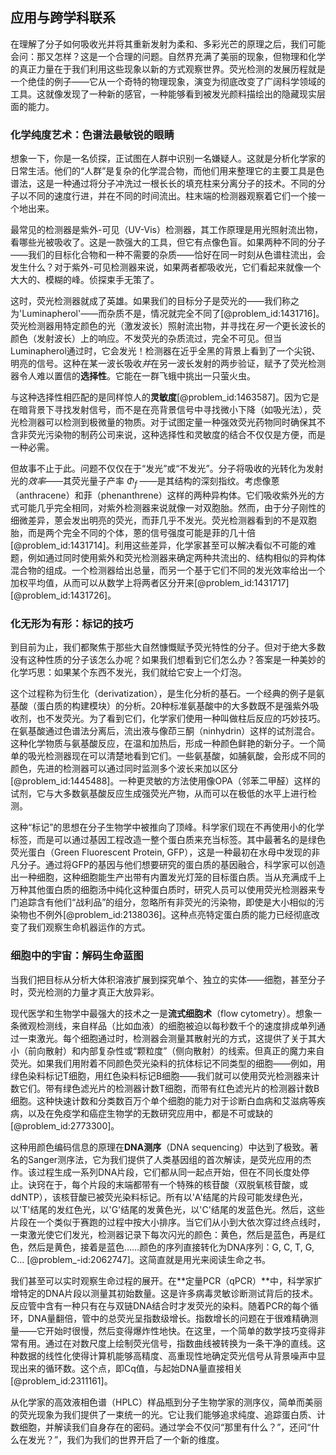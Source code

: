 ## 应用与跨学科联系

在理解了分子如何吸收光并将其重新发射为柔和、多彩光芒的原理之后，我们可能会问：那又怎样？这是一个合理的问题。自然界充满了美丽的现象，但物理和化学的真正力量在于我们利用这些现象以新的方式观察世界。荧光检测的发展历程就是一个绝佳的例子——它从一个奇特的物理现象，演变为彻底改变了广阔科学领域的工具。这就像发现了一种新的感官，一种能够看到被发光颜料描绘出的隐藏现实层面的能力。

### 化学纯度艺术：色谱法最敏锐的眼睛

想象一下，你是一名侦探，正试图在人群中识别一名嫌疑人。这就是分析化学家的日常生活。他们的“人群”是复杂的化学混合物，而他们用来整理它的主要工具是色谱法，这是一种通过将分子冲洗过一根长长的填充柱来分离分子的技术。不同的分子以不同的速度行进，并在不同的时间流出。柱末端的检测器观察着它们一个接一个地出来。

最常见的检测器是紫外-可见（UV-Vis）检测器，其工作原理是用光照射流出物，看哪些光被吸收了。这是一款强大的工具，但它有点像色盲。如果两种不同的分子——我们的目标化合物和一种不需要的杂质——恰好在同一时刻从色谱柱流出，会发生什么？对于紫外-可见检测器来说，如果两者都吸收光，它们看起来就像一个大大的、模糊的峰。侦探束手无策了。

这时，荧光检测器就成了英雄。如果我们的目标分子是荧光的——我们称之为'Luminapherol'——而杂质不是，情况就完全不同了[@problem_id:1431716]。荧光检测器用特定颜色的光（激发波长）照射流出物，并寻找在*另一个*更长波长的颜色（发射波长）上的响应。不发荧光的杂质流过，完全不可见。但当Luminapherol通过时，它会发光！检测器在近乎全黑的背景上看到了一个尖锐、明亮的信号。这种在某一波长吸收*并*在另一波长发射的两步验证，赋予了荧光检测器令人难以置信的**选择性**。它能在一群飞蛾中挑出一只萤火虫。

与这种选择性相匹配的是同样惊人的**灵敏度**[@problem_id:1463587]。因为它是在暗背景下寻找发射信号，而不是在亮背景信号中寻找微小下降（如吸光法），荧光检测器可以检测到极微量的物质。对于试图定量一种强效荧光药物同时确保其不含非荧光污染物的制药公司来说，这种选择性和灵敏度的结合不仅仅是方便，而是一种必需。

但故事不止于此。问题不仅仅在于“发光”或“不发光”。分子将吸收的光转化为发射光的*效率*——其荧光量子产率 $\Phi_f$ ——是其结构的深刻指纹。考虑像蒽（anthracene）和菲（phenanthrene）这样的两种异构体。它们吸收紫外光的方式可能几乎完全相同，对紫外检测器来说就像一对双胞胎。然而，由于分子刚性的细微差异，蒽会发出明亮的荧光，而菲几乎不发光。荧光检测器看到的不是双胞胎，而是两个完全不同的个体，蒽的信号强度可能是菲的几十倍[@problem_id:1431714]。利用这些差异，化学家甚至可以解决看似不可能的难题，例如通过同时使用紫外和荧光检测器来确定两种共流出的、结构相似的异构体混合物的组成。一个检测器给出总量，而另一个基于它们不同的发光效率给出一个加权平均值，从而可以从数学上将两者区分开来[@problem_id:1431717] [@problem_id:1431726]。

### 化无形为有形：标记的技巧

到目前为止，我们都聚焦于那些大自然慷慨赋予荧光特性的分子。但对于绝大多数没有这种性质的分子该怎么办呢？如果我们想看到它们怎么办？答案是一种美妙的化学巧思：如果某个东西不发光，我们就给它安上一个灯泡。

这个过程称为衍生化（derivatization），是生化分析的基石。一个经典的例子是氨基酸（蛋白质的构建模块）的分析。20种标准氨基酸中的大多数既不是强紫外吸收剂，也不发荧光。为了看到它们，化学家们使用一种叫做柱后反应的巧妙技巧。在氨基酸通过色谱法分离后，流出液与像茚三酮（ninhydrin）这样的试剂混合。这种化学物质与氨基酸反应，在温和加热后，形成一种颜色鲜艳的新分子。一个简单的吸光检测器现在可以清楚地看到它们。一些氨基酸，如脯氨酸，会形成不同的颜色，先进的检测器可以通过同时监测多个波长来加以区分[@problem_id:1445488]。一种更灵敏的方法使用像OPA（邻苯二甲醛）这样的试剂，它与大多数氨基酸反应生成强荧光产物，从而可以在极低的水平上进行检测。

这种“标记”的思想在分子生物学中被推向了顶峰。科学家们现在不再使用小的化学标签，而是可以通过基因工程改造一整个蛋白质来充当标签。其中最著名的是绿色荧光蛋白（Green Fluorescent Protein, GFP），这是一种最初在水母中发现的非凡分子。通过将GFP的基因与他们想要研究的蛋白质的基因融合，科学家可以创造出一种细胞，这种细胞能生产出带有内置发光灯笼的目标蛋白质。当从充满成千上万种其他蛋白质的细胞汤中纯化这种蛋白质时，研究人员可以使用荧光检测器来专门追踪含有他们“战利品”的组分，忽略所有非荧光的污染物，即使是大小相似的污染物也不例外[@problem_id:2138036]。这种点亮特定蛋白质的能力已经彻底改变了我们观察生命机器运作的方式。

### 细胞中的宇宙：解码生命蓝图

当我们把目标从分析大体积溶液扩展到探究单个、独立的实体——细胞，甚至分子时，荧光检测的力量才真正大放异彩。

现代医学和生物学中最强大的技术之一是**流式细胞术**（flow cytometry）。想象一条微观检测线，来自样品（比如血液）的细胞被迫以每秒数千个的速度排成单列通过一束激光。每个细胞通过时，检测器会测量其散射光的方式，这提供了关于其大小（前向散射）和内部复杂性或“颗粒度”（侧向散射）的线索。但真正的魔力来自荧光。如果我们用附着不同颜色荧光染料的抗体标记不同类型的细胞——例如，用绿色染料标记T细胞，用红色染料标记B细胞——我们就可以使用荧光检测器来计数它们。带有绿色滤光片的检测器计数T细胞，而带有红色滤光片的检测器计数B细胞。这种快速计数和分类数百万个单个细胞的能力对于诊断白血病和艾滋病等疾病，以及在免疫学和癌症生物学的无数研究应用中，都是不可或缺的[@problem_id:2773300]。

这种用颜色编码信息的原理在**DNA测序**（DNA sequencing）中达到了极致。著名的Sanger测序法，它为我们提供了人类基因组的首次解读，是荧光应用的杰作。该过程生成一系列DNA片段，它们都从同一起点开始，但在不同长度处停止。诀窍在于，每个片段的末端都带有一个特殊的核苷酸（双脱氧核苷酸，或ddNTP），该核苷酸已被荧光染料标记。所有以'A'结尾的片段可能发绿色光，以'T'结尾的发红色光，以'G'结尾的发黄色光，以'C'结尾的发蓝色光。然后，这些片段在一个类似于赛跑的过程中按大小排序。当它们从小到大依次穿过终点线时，一束激光使它们发光，检测器记录下每次闪光的颜色：黄色，然后是蓝色，再是红色，然后是黄色，接着是蓝色……颜色的序列直接转化为DNA序列：G, C, T, G, C... [@problem_-id:2062747]。这简直就是用光来阅读生命之书。

我们甚至可以实时观察生命过程的展开。在**定量PCR（qPCR）**中，科学家扩增特定的DNA片段以测量其初始数量。这是许多病毒灵敏诊断测试背后的技术。反应管中含有一种只有在与双链DNA结合时才发荧光的染料。随着PCR的每个循环，DNA量翻倍，管中的总荧光呈指数级增长。指数增长的问题在于很难精确测量——它开始时很慢，然后变得爆炸性地快。在这里，一个简单的数学技巧变得非常有用。通过在对数尺度上绘制荧光信号，指数曲线被转换为一条干净的直线。这种数据的线性化使得计算机能够高精度、高重现性地确定荧光信号从背景噪声中显现出来的循环数。这个点，即Cq值，与起始DNA量直接相关[@problem_id:2311161]。

从化学家的高效液相色谱（HPLC）样品瓶到分子生物学家的测序仪，简单而美丽的荧光现象为我们提供了一束统一的光。它让我们能够追求纯度、追踪蛋白质、计数细胞，并解读我们自身存在的密码。通过学会不仅问“那里有什么？”，还问“什么在发光？”，我们为我们的世界开启了一个新的维度。